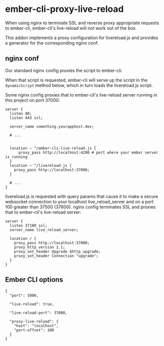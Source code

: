 # ember-cli-proxy-live-reload

When using nginx to terminate SSL and reverse proxy appropriate requests to ember-cli, ember-cli's live-reload will not work out of the box.

This addon implements a proxy configuration for livereload.js and provides a generator for the corresponding nginx conf.

## nginx conf

Our standard nginx config proxies the script to ember-cli.

When that script is requested, ember-cli will serve up the script in the `dynamicScript` method below, which in turn loads the livereload.js script.

Some nginx config proxies that to ember-cli's live-reload server running in this project on port 37000:

    server {
      listen 80;
      listen 443 ssl;

      server_name something.yourapphost.dev;

      # ...
      

      location ~ ^/ember-cli-live-reload.js {
          proxy_pass http://localhost:4200 # port where your ember server is running
      }
      location ~ ^/livereload.js {
        proxy_pass http://localhost:37000;
      }

      # ...
    }

livereload.js is requested with query params that cause it to make a
secure websocket connection to your localhost live_reload_server and on
a port 100 greater than 37500 (37600). nginx config terminates SSL
and proxies that to ember-cli's live-reload server:

    server {
      listen 37100 ssl;
      server_name live_reload_server;

      location / {
        proxy_pass http://localhost:37000;
        proxy_http_version 1.1;
        proxy_set_header Upgrade $http_upgrade;
        proxy_set_header Connection "upgrade";
      }
    }

## Ember CLI options

    {
      "port": 5000, 

      "live-reload": true,

      "live-reload-port": 37000,

      "proxy-live-reload": {
        "host": "localhost",
        "port-offset": 100
      }
    }


